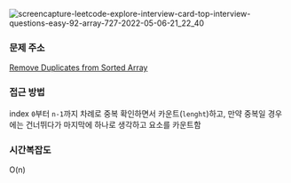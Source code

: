 ![screencapture-leetcode-explore-interview-card-top-interview-questions-easy-92-array-727-2022-05-06-21_22_40](https://user-images.githubusercontent.com/70676475/167134459-0b697479-679f-46aa-a47e-4b59537eeba5.png)

### 문제 주소
[Remove Duplicates from Sorted Array](https://leetcode.com/explore/interview/card/top-interview-questions-easy/92/array/727/)

### 접근 방법
index `0`부터 `n-1`까지 차례로 중복 확인하면서 카운트(`lenght`)하고, 
만약 중복일 경우에는 건너뛰다가 마지막에 하나로 생각하고 요소를 카운트함

### 시간복잡도
O(n)
